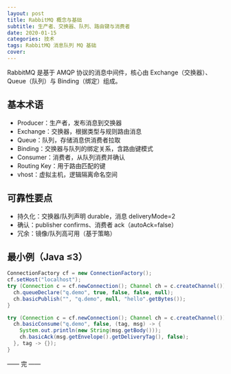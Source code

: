 ```yaml
---
layout: post
title: RabbitMQ 概念与基础
subtitle: 生产者、交换器、队列、路由键与消费者
date: 2020-01-15
categories: 技术
tags: RabbitMQ 消息队列 MQ 基础
cover: 
---
```


RabbitMQ 是基于 AMQP 协议的消息中间件，核心由 Exchange（交换器）、Queue（队列）与 Binding（绑定）组成。

## 基本术语
- Producer：生产者，发布消息到交换器
- Exchange：交换器，根据类型与规则路由消息
- Queue：队列，存储消息供消费者拉取
- Binding：交换器与队列的绑定关系，含路由键模式
- Consumer：消费者，从队列消费并确认
- Routing Key：用于路由匹配的键
- vhost：虚拟主机，逻辑隔离命名空间

## 可靠性要点
- 持久化：交换器/队列声明 durable，消息 deliveryMode=2
- 确认：publisher confirms、消费者 ack（autoAck=false）
- 冗余：镜像/队列高可用（基于策略）

## 最小例（Java ≤3）
```java
ConnectionFactory cf = new ConnectionFactory();
cf.setHost("localhost");
try (Connection c = cf.newConnection(); Channel ch = c.createChannel()) {
  ch.queueDeclare("q.demo", true, false, false, null);
  ch.basicPublish("", "q.demo", null, "hello".getBytes());
}
```

```java
try (Connection c = cf.newConnection(); Channel ch = c.createChannel()) {
  ch.basicConsume("q.demo", false, (tag, msg) -> {
    System.out.println(new String(msg.getBody()));
    ch.basicAck(msg.getEnvelope().getDeliveryTag(), false);
  }, tag -> {});
}
```

—— 完 ——


